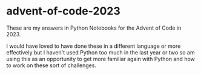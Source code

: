 # advent-of-code-2023
These are my answers in Python Notebooks for the Advent of Code in 2023.

I would have loved to have done these in a different language or more effectively but I haven't used Python too much in the last year or two so am using this as an opportunity to get more familiar again with Python and how to work on these sort of challenges.
